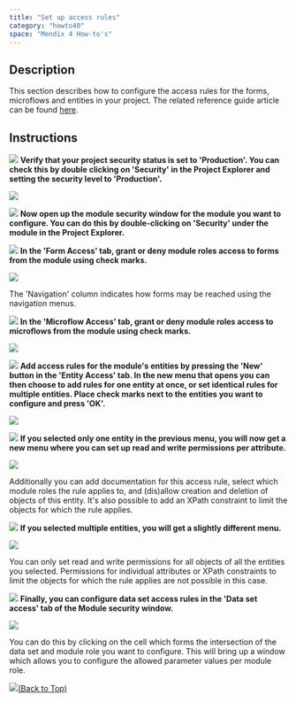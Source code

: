 ```yaml
---
title: "Set up access rules"
category: "howto40"
space: "Mendix 4 How-to's"
---
```

## Description

This section describes how to configure the access rules for the forms, microflows and entities in your project. The related reference guide article can be found [here](https://world.mendix.com/pages/releaseview.action?pageId=9699435).

## Instructions

![](attachments/819203/917932.png) **Verify that your project security status is set to 'Production'. You can check this by double clicking on 'Security' in the Project Explorer and setting the security level to 'Production'.**

![](attachments/2621533/2752545.png)

![](attachments/819203/917932.png) **Now open up the module security window for the module you want to configure. You can do this by double-clicking on 'Security' under the module in the Project Explorer.**

![](attachments/819203/917932.png) **In the 'Form Access' tab, grant or deny module roles access to forms from the module using check marks.**

![](attachments/2621533/2752542.png)

The 'Navigation' column indicates how forms may be reached using the navigation menus.

![](attachments/819203/917932.png) **In the 'Microflow Access' tab, grant or deny module roles access to microflows from the module using check marks.**

![](attachments/2621533/2752544.png)

![](attachments/819203/917932.png) **Add access rules for the module's entities by pressing the 'New' button in the 'Entity Access' tab. In the new menu that opens you can then choose to add rules for one entity at once, or set identical rules for multiple entities. Place check marks next to the entities you want to configure and press 'OK'.**

![](attachments/2621533/2752555.png)

![](attachments/819203/917932.png) **If you selected only one entity in the previous menu, you will now get a new menu where you can set up read and write permissions per attribute.**

![](attachments/2621533/2752556.png)

Additionally you can add documentation for this access rule, select which module roles the rule applies to, and (dis)allow creation and deletion of objects of this entity. It's also possible to add an XPath constraint to limit the objects for which the rule applies.

![](attachments/819203/917932.png) **If you selected multiple entities, you will get a slightly different menu.**

![](attachments/2621533/2752557.png)

You can only set read and write permissions for all objects of all the entities you selected. Permissions for individual attributes or XPath constraints to limit the objects for which the rule applies are not possible in this case.

![](attachments/819203/917932.png) **Finally, you can configure data set access rules in the 'Data set access' tab of the Module security window.**

![](attachments/2621533/2752543.png)

You can do this by clicking on the cell which forms the intersection of the data set and module role you want to configure. This will bring up a window which allows you to configure the allowed parameter values per module role.

[![](attachments/819203/917564.png)](set-up-access-rules)[(Back to Top)](set-up-access-rules)
